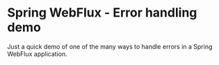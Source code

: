 # Spring WebFlux - Error handling demo

Just a quick demo of one of the many ways to handle errors in a Spring WebFlux application.
